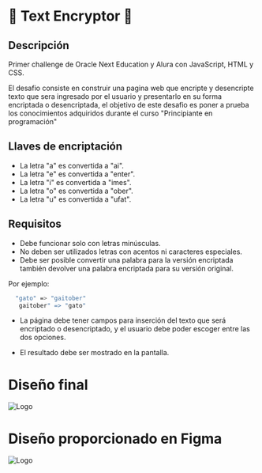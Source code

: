 # 🔐 Text Encryptor 🔐

## Descripción

Primer challenge de Oracle Next Education y Alura con JavaScript, HTML y CSS.

El desafio consiste en construir una pagina web que encripte y desencripte texto que sera ingresado por el usuario y presentarlo en su forma encriptada o desencriptada, el objetivo de este desafio es poner a prueba los conocimientos adquiridos durante el curso "Principiante en programación"

## Llaves de encriptación

- La letra "a" es convertida a "ai".
- La letra "e" es convertida a "enter".
- La letra "i" es convertida a "imes".
- La letra "o" es convertida a "ober".
- La letra "u" es convertida a "ufat".

## Requisitos
- Debe funcionar solo con letras minúsculas.
- No deben ser utilizados letras con acentos ni caracteres especiales.
- Debe ser posible convertir una palabra para la versión encriptada también devolver una palabra encriptada para su versión original.

Por ejemplo: 

```bash
  "gato" => "gaitober"
   gaitober" => "gato"
```
- La página debe tener campos para inserción del texto que será encriptado o desencriptado, y el usuario debe poder escoger entre las dos opciones.

- El resultado debe ser mostrado en la pantalla.

# Diseño final 
![Logo]()

# Diseño proporcionado en Figma
![Logo](https://camo.githubusercontent.com/eb36e2021c31c5c69d6fdae6671665b8ccd6c6a4929692d31d68cb71aac75a0d/68747470733a2f2f63646e2e646973636f72646170702e636f6d2f6174746163686d656e74732f3936333133373630313135323336343535342f313030353336393630303239383435393138362f756e6b6e6f776e2e706e67)

